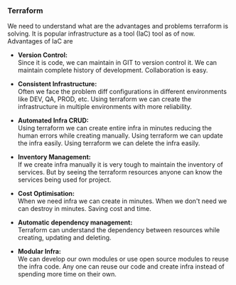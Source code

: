 ### Terraform

We need to understand what are the advantages and problems terraform is solving. It is popular infrastructure as a tool (IaC) tool as of now. Advantages of IaC are

* **Version Control:** <br />
    Since it is code, we can maintain in GIT to version control it. We can maintain complete history of development. Collaboration is easy.
 
* **Consistent Infrastructure:** <br />
    Often we face the problem diff configurations in different environments like DEV, QA, PROD, etc. Using terraform we can create the infrastructure in multiple environments with more reliability.

* **Automated Infra CRUD:** <br />
    Using terraform we can create entire infra in minutes reducing the human errors while creating manually.
    Using terraform we can update the infra easily.
    Using terraform we can delete the infra easily.

* **Inventory Management:** <br />
    If we create infra manually it is very tough to maintain the inventory of services. But by seeing the terraform resources anyone can know the services being used for project.

* **Cost Optimisation:** <br />
    When we need infra we can create in minutes. When we don't need we can destroy in minutes. Saving cost and time.

* **Automatic dependency management:** <br />
    Terraform can understand the dependency between resources while creating, updating and deleting.

* **Modular Infra:** <br />
    We can develop our own modules or use open source modules to reuse the infra code. Any one can reuse our code and create infra instead of spending more time on their own.


